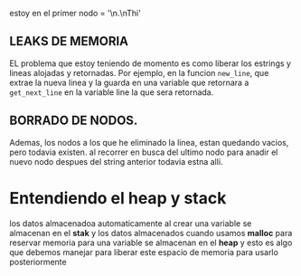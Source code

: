 estoy en el primer nodo = '\n.\nThi'

## LEAKS DE MEMORIA
EL problema que estoy teniendo de momento es como liberar
los estrings y lineas alojadas y retornadas. Por ejemplo, en
la funcion `new_line`, que extrae la nueva linea y la guarda 
en una variable que retornara a `get_next_line` en la variable line
la que sera retornada.

## BORRADO DE NODOS.
Ademas, los nodos a los que he eliminado la linea,
estan quedando vacios, pero todavia existen. al recorrer en busca
del ultimo nodo para anadir el nuevo nodo despues del string anterior 
todavia estna alli.


# Entendiendo el **heap** y **stack**
los datos almacenadoa automaticamente al crear una variable
se almacenan en el **stak** y los datos almacenados cuando usamos **malloc**
para reservar memoria para una variable se almacenan en el **heap**
y esto es algo que debemos manejar para liberar este espacio de memoria
para usarlo posteriormente

